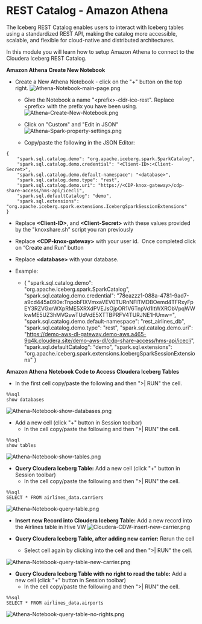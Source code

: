 # REST Catalog - Amazon Athena

The Iceberg REST Catalog enables users to interact with Iceberg tables using a standardized REST API, making the catalog more accessible, scalable, and flexible for cloud-native and distributed architectures.

In this module you will learn how to setup Amazon Athena to connect to the Cloudera Iceberg REST Catalog.

**Amazon Athena Create New Notebook**

- Create a New Athena Notebook - click on the "+" button on the top right.
![Athena-Notebook-main-page.png](../../images/Athena-Notebook-main-page.png)

   - Give the Notebook a name "\<prefix>-cldr-ice-rest".  Replace \<prefix> with the prefix you have been using.
![Athena-Create-New-Notebook.png](../../images/Athena-Create-New-Notebook.png)

   - Click on "Custom" and "Edit in JSON"
![Athena-Spark-property-settings.png](../../images/Athena-Spark-property-settings.png)

   - Copy/paste the following in the JSON Editor:

```
{
    "spark.sql.catalog.demo": "org.apache.iceberg.spark.SparkCatalog",
    "spark.sql.catalog.demo.credential": "<Client-ID>:<Client-Secret>",
    "spark.sql.catalog.demo.default-namespace": "<database>",
    "spark.sql.catalog.demo.type": "rest",
    "spark.sql.catalog.demo.uri": "https://<CDP-knox-gateway>/cdp-share-access/hms-api/icecli",
    "spark.sql.defaultCatalog": "demo",
    "spark.sql.extensions": "org.apache.iceberg.spark.extensions.IcebergSparkSessionExtensions"
}
```

   - Replace **\<Client-ID>**, and **\<Client-Secret>** with these values provided by the "knoxshare.sh" script you ran previously

   - Replace **\<CDP-knox-gateway>** with your user id.  Once completed click on “Create and Run” button

   - Replace **\<database>** with your database.

   - Example:
      - {
       "spark.sql.catalog.demo": "org.apache.iceberg.spark.SparkCatalog",
       "spark.sql.catalog.demo.credential": "78eazzz1-088a-4781-9ad7-a9cd445a090e:TnpobFlXVmxaVEV0TURnNFlTMDBOemd4TFRxyFpEY3RZVGxrWXpRME5XRXdPVEJsOjpOR1V6TnpVd1ltWXRObVpqWWkwME5UZ3hMVGswTUdVdE5XTTBPRFV4TURJNE1HUmw=",
       "spark.sql.catalog.demo.default-namespace": "rest_airlines_db",
       "spark.sql.catalog.demo.type": "rest",
       "spark.sql.catalog.demo.uri": "https://demo-aws-dl-gateway.demo-aws.a465-9q4k.cloudera.site/demo-aws-dl/cdp-share-access/hms-api/icecli",
       "spark.sql.defaultCatalog": "demo",
       "spark.sql.extensions": "org.apache.iceberg.spark.extensions.IcebergSparkSessionExtensions"
      }

**Amazon Athena Notebook Code to Access Cloudera Iceberg Tables**

- In the first cell copy/paste the following and then ">| RUN" the cell.

```
%%sql
show databases
```

![Athena-Notebook-show-databases.png](../../images/Athena-Notebook-show-databases.png)

- Add a new cell (click "+" button in Session toolbar)
   - In the cell copy/paste the following and then ">| RUN" the cell.

```
%%sql
show tables
```

![Athena-Notebook-show-tables.png](../../images/Athena-Notebook-show-tables.png)

- **Query Cloudera Iceberg Table:** Add a new cell (click "+" button in Session toolbar)
   - In the cell copy/paste the following and then ">| RUN" the cell.

```
%%sql
SELECT * FROM airlines_data.carriers
```

![Athena-Notebook-query-table.png](../../images/Athena-Notebook-query-table.png)


- **Insert new Record into Cloudera Iceberg Table:** Add a new record into the Airlines table in Hive VW
![Cloudera-CDW-insert-new-carrier.png](../../images/Cloudera-CDW-insert-new-carrier.png)

- **Query Cloudera Iceberg Table, after adding new carrier:** Rerun the cell
   - Select cell again by clicking into the cell and then ">| RUN" the cell.

![Athena-Notebook-query-table-new-carrier.png](../../images/Athena-Notebook-query-table-new-carrier.png)

- **Query Cloudera Iceberg Table with no right to read the table:** Add a new cell (click "+" button in Session toolbar)
   - In the cell copy/paste the following and then ">| RUN" the cell.

```
%%sql
SELECT * FROM airlines_data.airports
```

![Athena-Notebook-query-table-no-rights.png](../../images/Athena-Notebook-query-table-no-rights.png)

                                      